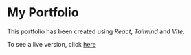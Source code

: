 # My Portfolio

This portfolio has been created using *React*, *Tailwind* and *Vite*.

To see a live version, click [here](https://KaineBinch.github.io)

